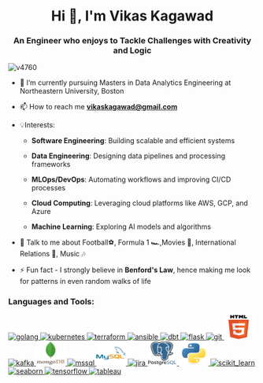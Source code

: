 <h1 align="center">Hi 👋, I'm Vikas Kagawad</h1>
<h3 align="center">An Engineer who enjoys to Tackle Challenges with Creativity and Logic</h3>

<p align="left"> <img src="https://komarev.com/ghpvc/?username=v4760&label=Profile%20views&color=0e75b6&style=flat" alt="v4760" /> </p>

- 🌱 I’m currently pursuing Masters in Data Analytics Engineering at Northeastern University, Boston

- 📫 How to reach me **vikaskagawad@gmail.com** 

- 💡Interests:
  
  - **Software Engineering**: Building scalable and efficient systems
  
  - **Data Engineering**: Designing data pipelines and processing frameworks
  
  - **MLOps/DevOps**: Automating workflows and improving CI/CD processes
  
  - **Cloud Computing**: Leveraging cloud platforms like AWS, GCP, and Azure
  
  - **Machine Learning**: Exploring AI models and algorithms

- 💬 Talk to me about Football⚽️, Formula 1 🏎️,Movies 🎥, International Relations 📰, Music 🎶

- ⚡ Fun fact - I strongly believe in **Benford's Law**, hence making me look for patterns in even random walks of life

<h3 align="left">Languages and Tools:</h3>
<p align="left"> <a href="https://go.dev/learn/" target="_blank" rel="noreferrer"> <img title= 'GoLang' src="https://logowik.com/content/uploads/images/golang-go7318.jpg" alt="golang" width="60" height="50"/> </a> <a href="https://kubernetes.io/" target="_blank" rel="noreferrer"> <img title= 'Kubernetes' src="https://logowik.com/content/uploads/images/certified-kubernetes5667.logowik.com.webp" alt="kubernetes" width="80" height="60"/> <a href="https://www.terraform.io/" target="_blank" rel="noreferrer"> <img title= 'Terraform' src="https://logowik.com/content/uploads/images/terraform9475.jpg" alt="terraform" width="60" height="50"/> </a> <a href="https://docs.ansible.com/" target="_blank" rel="noreferrer"> <img title= 'Ansible' src="https://logowik.com/content/uploads/images/ansible3554.jpg" alt="ansible" width="60" height="50"/> </a><a href="https://www.getdbt.com/" target="_blank" rel="noreferrer"> <img title= 'dbt' src="https://logowik.com/content/uploads/images/dbt5596.jpg" alt="dbt" width="60" height="50"/> </a><a href="https://flask.palletsprojects.com/" target="_blank" rel="noreferrer"> <img src="https://logowik.com/content/uploads/images/flask3998.jpg" alt="flask" width="60" height="50"/> </a> <a href="https://git-scm.com/" target="_blank" rel="noreferrer"> <img src="https://www.vectorlogo.zone/logos/git-scm/git-scm-icon.svg" alt="git" width="60" height="50"/> </a> <a href="https://www.w3.org/html/" target="_blank" rel="noreferrer"> <img src="https://raw.githubusercontent.com/devicons/devicon/master/icons/html5/html5-original-wordmark.svg" alt="html5" width="60" height="50"/> </a> <a href="https://kafka.apache.org/" target="_blank" rel="noreferrer"> <img src="https://www.vectorlogo.zone/logos/apache_kafka/apache_kafka-icon.svg" alt="kafka" width="60" height="50"/> </a> <a href="https://www.mongodb.com/" target="_blank" rel="noreferrer"> <img src="https://raw.githubusercontent.com/devicons/devicon/master/icons/mongodb/mongodb-original-wordmark.svg" alt="mongodb" width="60" height="50"/> </a> <a href="https://www.microsoft.com/en-us/sql-server" target="_blank" rel="noreferrer"> <img src="https://www.svgrepo.com/show/303229/microsoft-sql-server-logo.svg" alt="mssql" width="60" height="50"/> </a> <a href="https://www.mysql.com/" target="_blank" rel="noreferrer"> <img src="https://raw.githubusercontent.com/devicons/devicon/master/icons/mysql/mysql-original-wordmark.svg" alt="mysql" width="60" height="50"/> </a> <a href="https://www.atlassian.com/software/jira" target="_blank" rel="noreferrer"> <img src="https://raw.githubusercontent.com/Thomas-George-T/Thomas-George-T/master/assets/jira.svg" alt="jira" width="60" height="50"/> </a> <a href="https://www.postgresql.org" target="_blank" rel="noreferrer"> <img src="https://raw.githubusercontent.com/devicons/devicon/master/icons/postgresql/postgresql-original-wordmark.svg" alt="postgresql" width="60" height="50"/> </a> <a href="https://www.python.org" target="_blank" rel="noreferrer"> <img src="https://raw.githubusercontent.com/devicons/devicon/master/icons/python/python-original.svg" alt="python" width="60" height="50"/> </a> <a href="https://scikit-learn.org/" target="_blank" rel="noreferrer"> <img src="https://upload.wikimedia.org/wikipedia/commons/0/05/Scikit_learn_logo_small.svg" alt="scikit_learn" width="60" height="50"/> </a> <a href="https://seaborn.pydata.org/" target="_blank" rel="noreferrer"> <img src="https://seaborn.pydata.org/_images/logo-mark-lightbg.svg" alt="seaborn" width="60" height="50"/> </a> <a href="https://www.tensorflow.org" target="_blank" rel="noreferrer"> <img src="https://www.vectorlogo.zone/logos/tensorflow/tensorflow-icon.svg" alt="tensorflow" width="60" height="50"/> </a><a href="https://www.tableau.com" target="_blank" rel="noreferrer"> <img src="https://raw.githubusercontent.com/Thomas-George-T/Thomas-George-T/master/assets/tableau.svg" alt="tableau" width="110" height="50"/> </a> </p>

